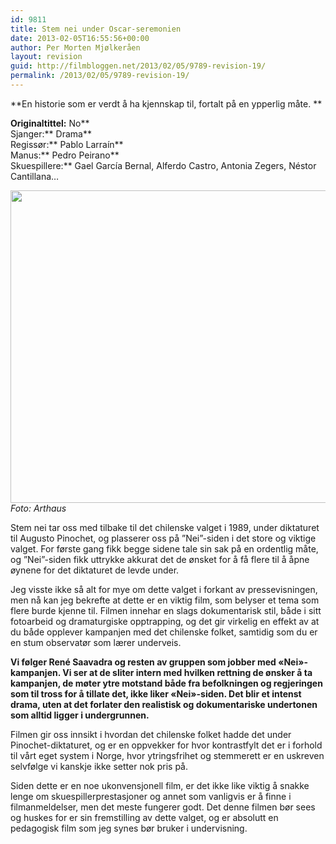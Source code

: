 ```yaml
---
id: 9811
title: Stem nei under Oscar-seremonien
date: 2013-02-05T16:55:56+00:00
author: Per Morten Mjølkeråen
layout: revision
guid: http://filmbloggen.net/2013/02/05/9789-revision-19/
permalink: /2013/02/05/9789-revision-19/
---
```

**En historie som er verdt å ha kjennskap til, fortalt på en ypperlig måte. **

<!--more-->

**Originaltittel:** No**  
Sjanger:** Drama**  
Regissør:** Pablo Larraín**  
Manus:** Pedro Peirano**  
Skuespillere:** Gael García Bernal, Alferdo Castro, Antonia Zegers, Néstor Cantillana&#8230;

<a href="http://filmbloggen.net/?attachment_id=9793" rel="attachment wp-att-9793"><img class="alignnone size-full wp-image-9793" src="http://filmbloggen.net/wp-content/uploads//2013/02/8.jpg" alt="" width="1000" height="500" /></a>  
_Foto: Arthaus_

Stem nei tar oss med tilbake til det chilenske valget i 1989, under diktaturet til Augusto Pinochet, og plasserer oss på ”Nei”-siden i det store og viktige valget. For første gang fikk begge sidene tale sin sak på en ordentlig måte, og ”Nei”-siden fikk uttrykke akkurat det de ønsket for å få flere til å åpne øynene for det diktaturet de levde under.

Jeg visste ikke så alt for mye om dette valget i forkant av pressevisningen, men nå kan jeg bekrefte at dette er en viktig film, som belyser et tema som flere burde kjenne til. Filmen innehar en slags dokumentarisk stil, både i sitt fotoarbeid og dramaturgiske opptrapping, og det gir virkelig en effekt av at du både opplever kampanjen med det chilenske folket, samtidig som du er en stum observatør som lærer underveis.

**Vi følger René Saavadra og resten av gruppen som jobber med &laquo;Nei&raquo;-kampanjen. Vi ser at de sliter intern med hvilken rettning de ønsker å ta kampanjen, de møter ytre motstand både fra befolkningen og regjeringen som til tross for å tillate det, ikke liker &laquo;Nei&raquo;-siden. Det blir et intenst drama, uten at det forlater den realistisk og dokumentariske undertonen som alltid ligger i undergrunnen.**

Filmen gir oss innsikt i hvordan det chilenske folket hadde det under Pinochet-diktaturet, og er en oppvekker for hvor kontrastfylt det er i forhold til vårt eget system i Norge, hvor ytringsfrihet og stemmerett er en uskreven selvfølge vi kanskje ikke setter nok pris på.

Siden dette er en noe ukonvensjonell film, er det ikke like viktig å snakke lenge om skuespillerprestasjoner og annet som vanligvis er å finne i filmanmeldelser, men det meste fungerer godt. Det denne filmen bør sees og huskes for er sin fremstilling av dette valget, og er absolutt en pedagogisk film som jeg synes bør bruker i undervisning.

<div class="video-shortcode">
</div>